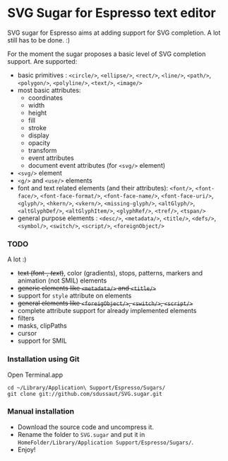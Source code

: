 # SVG Sugar for Espresso text editor

SVG sugar for Espresso aims at adding support for SVG completion. A lot still has to be done. :)


For the moment the sugar proposes a basic level of SVG completion support. Are supported:

- basic primitives : `<circle/>`, `<ellipse/>`, `<rect/>`, `<line/>`, `<path/>`, `<polygon/>`, `<polyline/>`, `<text/>`, `<image/>`
- most basic attributes:
	- coordinates
	- width
	- height
	- fill
	- stroke
	- display
	- opacity
	- transform
	- event attributes
	- document event attributes (for `<svg/>` element)
- `<svg/>` element
- `<g/>` and `<use/>` elements
- font and text related elements (and their attributes): `<font/>`, `<font-face/>`, `<font-face-format/>`, `<font-face-name/>`, `<font-face-uri/>`, `<glyph/>`, `<hkern/>`, `<vkern/>`, `<missing-glyph/>`, `<altGlyph/>`, `<altGlyphDef/>`, `<altGlyphItem/>`, `<glyphRef/>`, `<tref/>`, `<tspan/>`
- general purpose elements : `<desc/>`, `<metadata/>`, `<title/>`, `<defs/>`, `<symbol/>`, `<switch/>`, `<script/>`, `<foreignObject/>`


### TODO

A lot :)

- <del>text (font-*, text*)</del>, color (gradients), stops, patterns, markers and animation (not SMIL) elements
- <del>generic elements like `<metadata/>` and `<title/>`</del>
- support for `style` attribute on elements
- <del>general elements like `<foreigObject/>`, `<switch/>`, `<script/>`</del>
- complete attribute support for already implemented elements
- filters
- masks, clipPaths
- cursor
- support for SMIL


### Installation using Git

Open Terminal.app

	cd ~/Library/Application\ Support/Espresso/Sugars/
	git clone git://github.com/sdussaut/SVG.sugar.git



### Manual installation

- Download the source code and uncompress it.
- Rename the folder to `SVG.sugar` and put it in `HomeFolder/Library/Application Support/Espresso/Sugars/`.
- Enjoy!